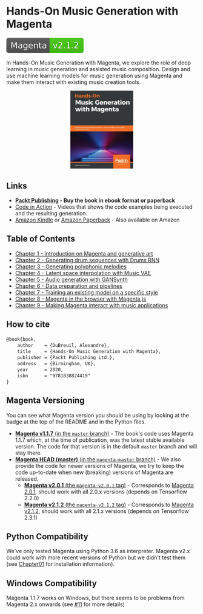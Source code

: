 # Hands-On Music Generation with Magenta

[![Magenta Version 2.0.1](docs/magenta-v2.1.2-badge.svg)](https://github.com/magenta/magenta/releases/tag/2.0.1)

In Hands-On Music Generation with Magenta, we explore the role of deep learning in music generation and assisted music composition. Design and use machine learning models for music generation using Magenta and make them interact with existing music creation tools.

<p align="center">
<img width="33%" alt="Music Generation With Magenta Book Cover" title="Music Generation With Magenta Book Cover" src="./docs/music-generation-with-magenta-book-cover.jpeg">
<p>

## Links

- **[Packt Publishing](https://www.packtpub.com/eu/data/hands-on-music-generation-with-magenta) - Buy the book in ebook format or paperback**
- [Code in Action](https://www.youtube.com/playlist?list=PLWPX7CYPrFFqvJW-vPU0puAo8vqyzq0A6) - Videos that shows the code examples being executed and the resulting generation.
- [Amazon Kindle](https://www.amazon.com/Hands-Music-Generation-Magenta-composition-ebook/dp/B0847S8R48) or [Amazon Paperback](https://www.amazon.com/Hands-Music-Generation-Magenta-composition/dp/1838824413) - Also available on Amazon

## Table of Contents

- [Chapter 1 - Introduction on Magenta and generative art](Chapter01)
- [Chapter 2 - Generating drum sequences with Drums RNN](Chapter02)
- [Chapter 3 - Generating polyphonic melodies](Chapter03)
- [Chapter 4 - Latent space interpolation with Music VAE](Chapter04)
- [Chapter 5 - Audio generation with GANSynth](Chapter05)
- [Chapter 6 - Data preparation and pipelines](Chapter06)
- [Chapter 7 - Training an existing model on a specific style](Chapter07)
- [Chapter 8 - Magenta in the browser with Magenta.js](Chapter08)
- [Chapter 9 - Making Magenta interact with music applications](Chapter09)

## How to cite

```
@book{book,
    author    = {DuBreuil, Alexandre},
    title     = {Hands-On Music Generation with Magenta},
    publisher = {Packt Publishing Ltd.},
    address   = {Birmingham, UK},
    year      = 2020,
    isbn      = "9781838824419"
}
```

## Magenta Versioning

You can see what Magenta version you should be using by looking at the badge at the top of the README and in the Python files.

- [**Magenta v1.1.7** (in the `master` branch)](https://github.com/PacktPublishing/hands-on-music-generation-with-magenta) - The book's code uses Magenta 1.1.7 which, at the time of publication, was the latest stable available version. The code for that version is in the default `master` branch and will stay there.
- [**Magenta HEAD (master)** (in the `magenta-master` branch)](https://github.com/PacktPublishing/hands-on-music-generation-with-magenta/tree/magenta-master) - We also provide the code for newer versions of Magenta, we try to keep the code up-to-date when new (breaking) versions of Magenta are released.
    - [**Magenta v2.0.1** (the `magenta-v2.0.1` tag)](https://github.com/PacktPublishing/hands-on-music-generation-with-magenta/releases/tag/magenta-v2.0.1) - Corresponds to [Magenta 2.0.1](https://github.com/magenta/magenta/releases/tag/2.0.1), should work with all 2.0.x versions (depends on Tensorflow 2.2.0)
    - [**Magenta v2.1.2** (the `magenta-v2.1.2` tag)](https://github.com/PacktPublishing/hands-on-music-generation-with-magenta/releases/tag/magenta-v2.1.2) - Corresponds to [Magenta v2.1.2](https://github.com/magenta/magenta/releases/tag/v2.1.2), should work with all 2.1.x versions (depends on Tensorflow 2.3.1)

## Python Compatibility

We've only tested Magenta using Python 3.6 as interpreter. Magenta v2.x could work with more recent versions of Python but we didn't test them (see [Chapter01](Chapter01) for installation information).

## Windows Compatibility

Magenta 1.1.7 works on Windows, but there seems to be problems from Magenta 2.x onwards (see [#11](https://github.com/PacktPublishing/hands-on-music-generation-with-magenta/issues/11) for more details)

